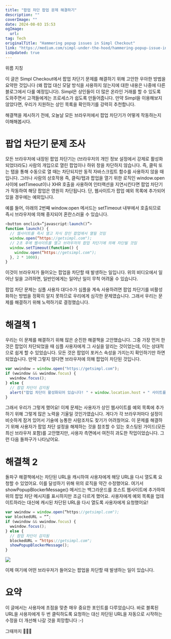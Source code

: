 ```yaml
---
title: "팝업 차단 팝업 문제 해결하기"
description: ""
coverImage: ""
date: 2024-08-03 15:53
ogImage: 
  url: 
tag: Tech
originalTitle: "Hammering popup issues in Simpl Checkout"
link: "https://medium.com/simpl-under-the-hood/hammering-popup-issue-in-simpl-checkout-937b950b4721"
isUpdated: true
---
```






위름 지칭

이 글은 Simpl Checkout에서 팝업 차단기 문제를 해결하기 위해 고안한 우아한 방법을 요약한 것입니다 (왜 팝업 대신 모달 방식을 사용하지 않는지에 대한 내용은 나중에 다른 블로그에서 다룰 예정입니다). Simpl은 상인들이 더 많은 온라인 거래를 할 수 있도록 도와주면서 고객들에게는 프로세스가 쉽도록 만들어줍니다. 만약 Simpl을 이용해보지 않았다면, 우리가 지원하는 상인 목록을 확인하기를 강력히 추천합니다.

해결책을 제시하기 전에, 오늘날 모든 브라우저에서 팝업 차단기가 어떻게 작동하는지 이해해봅시다.

# 팝업 차단기 문제 조사

<div class="content-ad"></div>

모든 브라우저에 내장된 팝업 차단기는 (브라우저의 개인 정보 설정에서 강제로 활성화되었더라도) 사람의 개입으로 열린 팝업이나 하위 창을 차단하지 않습니다. 즉, 클릭 또는 탭을 통해 수동으로 열 때는 차단되지만 동적 자바스크립트 함수를 사용하지 않을 때입니다. 그러나 사람의 상호작용 즉, 클릭/탭과 팝업을 열기 위한 로직인 window.open 사이에 setTimeout이나 XHR 호출을 사용하여 인터랙션을 지연시킨다면 팝업 차단기가 작동하여 해당 팝업은 영원히 차단됩니다. 단, 웹사이트가 팝업 예외 목록에 추가되어 있을 경우에는 예외입니다.

예를 들어, 아래의 2번째 window.open 메서드는 setTimeout 내부에서 호출되므로 즉시 브라우저에 의해 중지되어 혼란스러울 수 있습니다.

```js
<button onclick=”javascript:launch()”>
function launch() {
  // 웹사이트를 즉시 열고 자식 창인 팝업에서 열릴 것임
  window.open(“https://getsimpl.com");
  // 2초 후에 웹사이트를 열고 브라우저의 팝업 차단기에 의해 차단될 것임
  window.setTimeout(function() {
    window.open(“https://getsimpl.com");
  }, 2 * 1000);
}
```

이것이 브라우저가 들어오는 팝업을 차단할 때 발생하는 일입니다. 위의 비디오에서 일어난 일을 고려하면, 일반인에게는 일어난 일이 무척 어려울 수 있습니다.

<div class="content-ad"></div>

팝업 차단 문제는 심플 사용자 대다수가 심플을 계속 사용하려면 팝업 차단기를 비활성화하는 방법을 정확히 알지 못하므로 우리에게 심각한 문제였습니다. 그래서 우리는 문제를 해결하기 위해 노력하기로 결정했습니다.

# 해결책 1

우리는 이 문제를 해결하기 위해 많은 순진한 해결책을 고안했습니다. 그중 가장 먼저 한 것은 팝업이 차단되었을 때 심플 사용자에게 그 사실을 알리는 것이었는데, 이는 상대적으로 쉽게 할 수 있었습니다. 모든 것은 팝업이 포커스 속성을 가지는지 확인하기만 하면 되었습니다. 만약 그렇지 않다면 브라우저에 의해 팝업이 차단된 것입니다.

```js
var wwindow = window.open("https://getsimpl.com");
if (wwindow && wwindow.focus) {
  wwindow.focus();
} else {
  // 팝업 차단이 감지됨
  alert("팝업 차단이 활성화되어 있습니다! " + window.location.host + " 사이트를 예외 목록에 추가해 주세요.");
}
```

<div class="content-ad"></div>

그래서 우리가 그렇게 했어요! 이제 문제는 사용자가 상인 웹사이트를 예외 목록에 추가하기 위해 그렇게 많은 노력을 기울일 것인가였습니다. 게다가 각 브라우저마다 설정이 비슷하게 잠겨 있어서 기술에 능통한 사람조차도 찾기가 어려웠어요. 이 문제를 해결하기 위해 사용자가 팝업 차단 설정을 해제하는 것을 참조할 수 있는 호스팅된 가이드(모든 최신 브라우저 포함)를 고안했지만, 사용자 측면에서 여전히 과도한 작업이었습니다. 그런 다음 돌파구가 나타났어요.

# 해결책 2

돌파구 해결책에서는 차단된 URL을 캐시하여 사용자에게 해당 URL을 다시 열도록 요청할 수 있었어요. 이를 달성하기 위해 위의 로직을 약간 수정했어요. 여기서 showPopupBlockerMessage() 메서드는 백그라운드를 호스트 웹사이트에 추가하여 위의 팝업 차단 메시지를 표시하지만 조금 다르게 했어요. 사용자에게 예외 목록을 업데이트하라는 대신에 캐시된 차단된 URL을 다시 열도록 사용자에게 요청했어요!

```js
var wwindow = window.open(“https://getsimpl.com");
var blockedURL = “”;
if (wwindow && wwindow.focus) {
  wwindow.focus();
} else {
  // 팝업 차단이 감지됨
  blockedURL = “https://getsimpl.com";
  showPopupBlockerMessage();
}
```

<div class="content-ad"></div>

<img src="/assets/img/HammeringpopupissuesinSimplCheckout_0.png" />

이제 여기에 어떤 브라우저가 들어오는 팝업을 차단할 때 발생하는 일이 있습니다.

# 요약

이 글에서는 사용자에 초점을 맞춘 매우 중요한 포인트를 다루었습니다. 바로 블록된 URL을 사용자에게 두 번 클릭하도록 요청하는 대신 차단된 URL을 자동으로 시작하는 수정을 더 개선해 나갈 것을 희망합니다 :-)

<div class="content-ad"></div>

그때까지 👋👋👋
